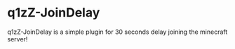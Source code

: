 # q1zZ-JoinDelay
 q1zZ-JoinDelay is a simple plugin for 30 seconds delay joining the minecraft server!
